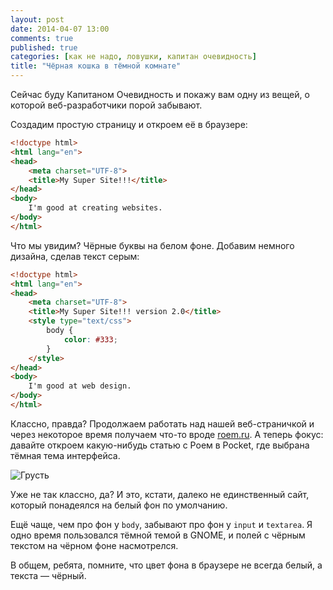 ```yaml
---
layout: post
date: 2014-04-07 13:00
comments: true
published: true
categories: [как не надо, ловушки, капитан очевидность]
title: "Чёрная кошка в тёмной комнате"
---
```


Сейчас буду Капитаном Очевидность и покажу вам одну из вещей, о которой веб-разработчики порой забывают.

Создадим простую страницу и откроем её в браузере:

``` html
<!doctype html>
<html lang="en">
<head>
    <meta charset="UTF-8">
    <title>My Super Site!!!</title>
</head>
<body>
    I'm good at creating websites.
</body>
</html>
```

<!-- more -->

Что мы увидим? Чёрные буквы на белом фоне. Добавим немного дизайна, сделав текст серым:

``` html
<!doctype html>
<html lang="en">
<head>
    <meta charset="UTF-8">
    <title>My Super Site!!! version 2.0</title>
    <style type="text/css">
        body {
            color: #333;
        }
    </style>
</head>
<body>
    I'm good at web design.
</body>
</html>
```

Классно, правда? Продолжаем работать над нашей веб-страничкой и через некоторое время получаем что-то вроде [roem.ru](http://roem.ru/). А теперь фокус: давайте откроем какую-нибудь статью с Роем в Pocket, где выбрана тёмная тема интерфейса.

![Грусть](/images/posts/2014-04-07-background/pocket.png)

Уже не так классно, да? И это, кстати, далеко не единственный сайт, который понадеялся на белый фон по умолчанию.

Ещё чаще, чем про фон у `body`, забывают про фон у `input` и `textarea`. Я одно время пользовался тёмной темой в GNOME, и полей с чёрным текстом на чёрном фоне насмотрелся.

В общем, ребята, помните, что цвет фона в браузере не всегда белый, а текста — чёрный.
